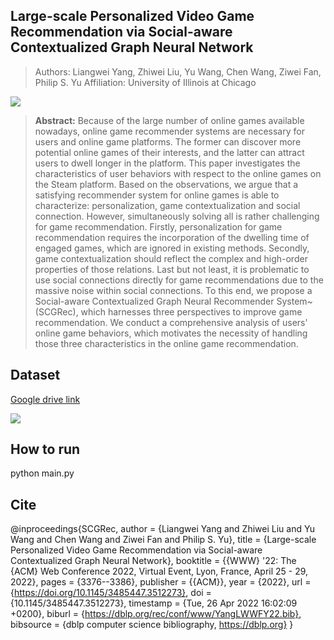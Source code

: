 ## Large-scale Personalized Video Game Recommendation via Social-aware Contextualized Graph Neural Network

> Authors: Liangwei Yang, Zhiwei Liu, Yu Wang, Chen Wang, Ziwei Fan, Philip S. Yu
> Affiliation: University of Illinois at Chicago

![](./assets/draftrec_model.png)


> **Abstract:** 
Because of the large number of online games available nowadays, online game recommender systems are necessary for users and online game platforms. The former can discover more potential online games of their interests, and the latter can attract users to dwell longer in the platform. This paper investigates the characteristics of user behaviors with respect to the online games on the Steam platform. Based on the observations, we argue that a satisfying recommender system for online games is able to characterize: personalization, game contextualization and social connection. However, simultaneously solving all is rather challenging for game recommendation. Firstly, personalization for game recommendation requires the incorporation of the dwelling time of engaged games, which are ignored in existing methods.
Secondly, game contextualization should reflect the complex and high-order properties of those relations. Last but not least, it is problematic to use social connections directly for game recommendations due to the massive noise within social connections. To this end, we propose a Social-aware Contextualized Graph Neural Recommender System~(SCGRec), which harnesses three perspectives to improve game recommendation. We conduct a comprehensive analysis of users' online game behaviors, which motivates the necessity of handling those three characteristics in the online game recommendation.

## Dataset

[Google drive link](https://drive.google.com/file/d/1F9kr_YWimBtexJEH-zkDzCOwl1q7GmFp/view)

![](./assets/dataset.png)

## How to run
python main.py

## Cite

@inproceedings{SCGRec,
  author    = {Liangwei Yang and
               Zhiwei Liu and
               Yu Wang and
               Chen Wang and
               Ziwei Fan and
               Philip S. Yu},
  title     = {Large-scale Personalized Video Game Recommendation via Social-aware
               Contextualized Graph Neural Network},
  booktitle = {{WWW} '22: The {ACM} Web Conference 2022, Virtual Event, Lyon, France,
               April 25 - 29, 2022},
  pages     = {3376--3386},
  publisher = {{ACM}},
  year      = {2022},
  url       = {https://doi.org/10.1145/3485447.3512273},
  doi       = {10.1145/3485447.3512273},
  timestamp = {Tue, 26 Apr 2022 16:02:09 +0200},
  biburl    = {https://dblp.org/rec/conf/www/YangLWWFY22.bib},
  bibsource = {dblp computer science bibliography, https://dblp.org}
}
